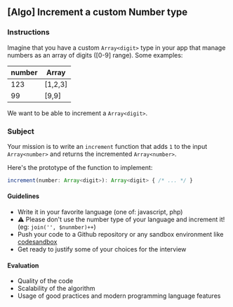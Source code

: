## [Algo] Increment a custom Number type

### Instructions

Imagine that you have a custom `Array<digit>` type in your app that manage numbers as an array of digits ([0-9] range).
Some examples:

| number | Array<digit>  |
| ------ | ------------- |
| 123    | [1,2,3]       |
| 99     | [9,9]         |

We want to be able to increment a `Array<digit>`.

### Subject

Your mission is to write an `increment` function that adds `1` to the input `Array<number>` and returns the incremented `Array<number>`.

Here's the prototype of the function to implement:

```typescript
increment(number: Array<digit>): Array<digit> { /* ... */ }
```

#### Guidelines

- Write it in your favorite language (one of: javascript, php)
- :warning: Please don't use the number type of your language and increment it! (eg: `join('', $nunmber)++`)
- Push your code to a Github repository or any sandbox environment like [codesandbox](https://codesandbox.io)
- Get ready to justify some of your choices for the interview

#### Evaluation

- Quality of the code
- Scalability of the algorithm
- Usage of good practices and modern programming language features
